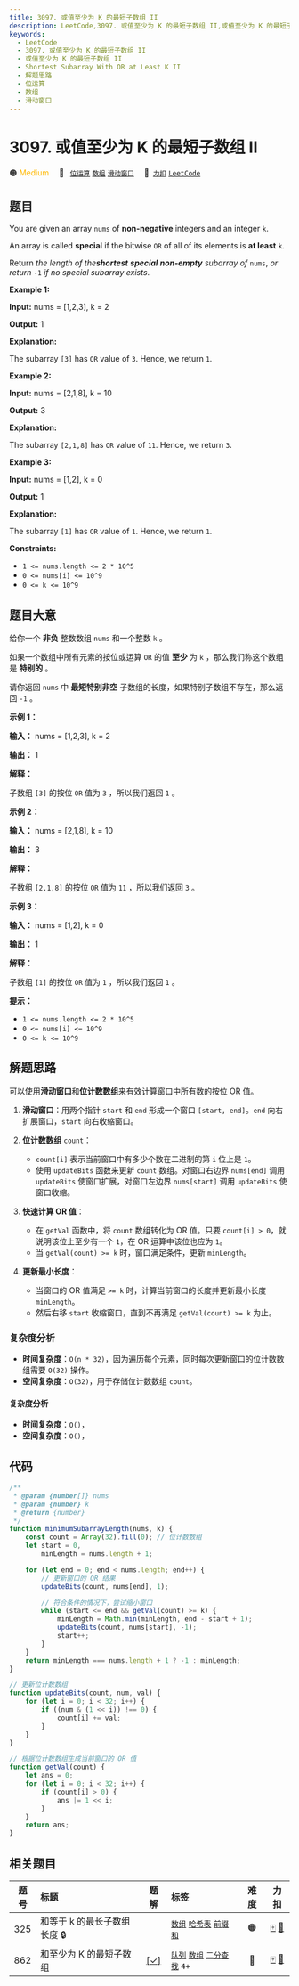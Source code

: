 ```yaml
---
title: 3097. 或值至少为 K 的最短子数组 II
description: LeetCode,3097. 或值至少为 K 的最短子数组 II,或值至少为 K 的最短子数组 II,Shortest Subarray With OR at Least K II,解题思路,位运算,数组,滑动窗口
keywords:
  - LeetCode
  - 3097. 或值至少为 K 的最短子数组 II
  - 或值至少为 K 的最短子数组 II
  - Shortest Subarray With OR at Least K II
  - 解题思路
  - 位运算
  - 数组
  - 滑动窗口
---
```


# 3097. 或值至少为 K 的最短子数组 II

🟠 <font color=#ffb800>Medium</font>&emsp; 🔖&ensp; [`位运算`](/tag/bit-manipulation.md) [`数组`](/tag/array.md) [`滑动窗口`](/tag/sliding-window.md)&emsp; 🔗&ensp;[`力扣`](https://leetcode.cn/problems/shortest-subarray-with-or-at-least-k-ii) [`LeetCode`](https://leetcode.com/problems/shortest-subarray-with-or-at-least-k-ii)

## 题目

You are given an array `nums` of **non-negative** integers and an integer `k`.

An array is called **special** if the bitwise `OR` of all of its elements is
**at least** `k`.

Return _the length of the**shortest** **special** **non-empty** subarray of_
`nums`, _or return_ `-1` _if no special subarray exists_.

**Example 1:**

**Input:** nums = [1,2,3], k = 2

**Output:** 1

**Explanation:**

The subarray `[3]` has `OR` value of `3`. Hence, we return `1`.

**Example 2:**

**Input:** nums = [2,1,8], k = 10

**Output:** 3

**Explanation:**

The subarray `[2,1,8]` has `OR` value of `11`. Hence, we return `3`.

**Example 3:**

**Input:** nums = [1,2], k = 0

**Output:** 1

**Explanation:**

The subarray `[1]` has `OR` value of `1`. Hence, we return `1`.

**Constraints:**

- `1 <= nums.length <= 2 * 10^5`
- `0 <= nums[i] <= 10^9`
- `0 <= k <= 10^9`

## 题目大意

给你一个 **非负** 整数数组 `nums` 和一个整数 `k` 。

如果一个数组中所有元素的按位或运算 `OR` 的值 **至少** 为 `k` ，那么我们称这个数组是 **特别的** 。

请你返回 `nums` 中 **最短特别非空** 子数组的长度，如果特别子数组不存在，那么返回 `-1` 。

**示例 1：**

**输入：** nums = [1,2,3], k = 2

**输出：** 1

**解释：**

子数组 `[3]` 的按位 `OR` 值为 `3` ，所以我们返回 `1` 。

**示例 2：**

**输入：** nums = [2,1,8], k = 10

**输出：** 3

**解释：**

子数组 `[2,1,8]` 的按位 `OR` 值为 `11` ，所以我们返回 `3` 。

**示例 3：**

**输入：** nums = [1,2], k = 0

**输出：** 1

**解释：**

子数组 `[1]` 的按位 `OR` 值为 `1` ，所以我们返回 `1` 。

**提示：**

- `1 <= nums.length <= 2 * 10^5`
- `0 <= nums[i] <= 10^9`
- `0 <= k <= 10^9`

## 解题思路

可以使用**滑动窗口**和**位计数数组**来有效计算窗口中所有数的按位 OR 值。

1. **滑动窗口**：用两个指针 `start` 和 `end` 形成一个窗口 `[start, end]`。`end` 向右扩展窗口，`start` 向右收缩窗口。

2. **位计数数组** `count`：

   - `count[i]` 表示当前窗口中有多少个数在二进制的第 `i` 位上是 `1`。
   - 使用 `updateBits` 函数来更新 `count` 数组。对窗口右边界 `nums[end]` 调用 `updateBits` 使窗口扩展，对窗口左边界 `nums[start]` 调用 `updateBits` 使窗口收缩。

3. **快速计算 OR 值**：

   - 在 `getVal` 函数中，将 `count` 数组转化为 OR 值。只要 `count[i] > 0`，就说明该位上至少有一个 `1`，在 OR 运算中该位也应为 `1`。
   - 当 `getVal(count) >= k` 时，窗口满足条件，更新 `minLength`。

4. **更新最小长度**：
   - 当窗口的 OR 值满足 `>= k` 时，计算当前窗口的长度并更新最小长度 `minLength`。
   - 然后右移 `start` 收缩窗口，直到不再满足 `getVal(count) >= k` 为止。

### 复杂度分析

- **时间复杂度**：`O(n * 32)`，因为遍历每个元素，同时每次更新窗口的位计数数组需要 `O(32)` 操作。
- **空间复杂度**：`O(32)`，用于存储位计数数组 `count`。

#### 复杂度分析

- **时间复杂度**：`O()`，
- **空间复杂度**：`O()`，

## 代码

```javascript
/**
 * @param {number[]} nums
 * @param {number} k
 * @return {number}
 */
function minimumSubarrayLength(nums, k) {
	const count = Array(32).fill(0); // 位计数数组
	let start = 0,
		minLength = nums.length + 1;

	for (let end = 0; end < nums.length; end++) {
		// 更新窗口的 OR 结果
		updateBits(count, nums[end], 1);

		// 符合条件的情况下，尝试缩小窗口
		while (start <= end && getVal(count) >= k) {
			minLength = Math.min(minLength, end - start + 1);
			updateBits(count, nums[start], -1);
			start++;
		}
	}
	return minLength === nums.length + 1 ? -1 : minLength;
}

// 更新位计数数组
function updateBits(count, num, val) {
	for (let i = 0; i < 32; i++) {
		if ((num & (1 << i)) !== 0) {
			count[i] += val;
		}
	}
}

// 根据位计数数组生成当前窗口的 OR 值
function getVal(count) {
	let ans = 0;
	for (let i = 0; i < 32; i++) {
		if (count[i] > 0) {
			ans |= 1 << i;
		}
	}
	return ans;
}
```

## 相关题目

<!-- prettier-ignore -->
| 题号 | 标题 | 题解 | 标签 | 难度 | 力扣 |
| :------: | :------ | :------: | :------ | :------: | :------: |
| 325 | 和等于 k 的最长子数组长度 🔒 |  |  [`数组`](/tag/array.md) [`哈希表`](/tag/hash-table.md) [`前缀和`](/tag/prefix-sum.md) | 🟠 | [🀄️](https://leetcode.cn/problems/maximum-size-subarray-sum-equals-k) [🔗](https://leetcode.com/problems/maximum-size-subarray-sum-equals-k) |
| 862 | 和至少为 K 的最短子数组 | [[✓]](/problem/0862.md) |  [`队列`](/tag/queue.md) [`数组`](/tag/array.md) [`二分查找`](/tag/binary-search.md) `4+` | 🔴 | [🀄️](https://leetcode.cn/problems/shortest-subarray-with-sum-at-least-k) [🔗](https://leetcode.com/problems/shortest-subarray-with-sum-at-least-k) |